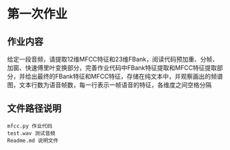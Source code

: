 # 第一次作业
## 作业内容
给定一段音频，请提取12维MFCC特征和23维FBank，阅读代码预加重、分帧、加窗、快速傅里叶变换部分，完善作业代码中FBank特征提取和MFCC特征提取部分，并给出最终的FBank特征和MFCC特征，存储在纯文本中，并观察画出的频谱图，文本行数为语音帧数，每一行表示一帧语音的特征，各维度之间空格分隔
## 文件路径说明
    mfcc.py 作业代码
    test.wav 测试音频
    Readme.md 说明文件